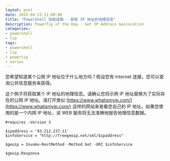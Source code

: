 ```yaml
---
layout: post
date: 2015-04-23 11:00:00
title: "PowerShell 技能连载 - 获取 IP 地址的地理信息"
description: PowerTip of the Day - Get IP Address Geolocation
categories:
- powershell
- tip
tags:
- powershell
- tip
- powertip
- series
---
```

您希望知道某个公网 IP 地址位于什么地方吗？假设您有 Internet 连接，您可以查询公共信息服务来获得。

这个例子将获取某个 IP 地址的地理信息。请确认您将示例 IP 地址替换为了实际存在的公网 IP 地址。请打开类似 [https://www.whatismyip.com/](https://www.whatismyip.com/) 这样的网站来查看您自己的 IP 地址。如果您使用的是一个内网 IP 地址，该 WEB 服务将无法准确地报告地理信息数据。

    #requires -Version 3
    
    $ipaddress = '93.212.237.11'
    $infoService = "http://freegeoip.net/xml/$ipaddress"
    
    $geoip = Invoke-RestMethod -Method Get -URI $infoService
    
    $geoip.Response

<!--本文国际来源：[Get IP Address Geolocation](http://community.idera.com/powershell/powertips/b/tips/posts/get-ip-address-geolocation)-->
